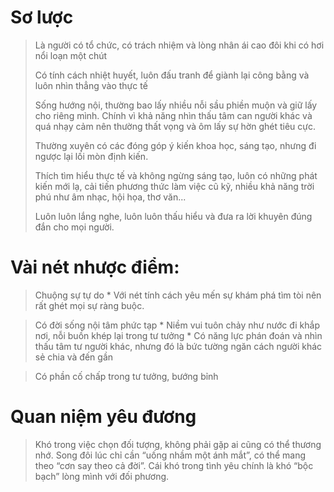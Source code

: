 # Sơ lược
> Là người có tổ chức, có trách nhiệm và lòng nhân ái cao đôi khi có hơi nổi loạn một chút 
> 
> Có tính cách nhiệt huyết, luôn đấu tranh để giành lại công bằng và luôn nhìn thẳng vào thực tế
> 
> Sống hướng nội, thường bao lấy nhiều nỗi sầu phiền muộn và giữ lấy cho riêng mình. Chính vì khả năng nhìn thấu tâm can người khác và quá nhạy cảm nên thường thất vọng và ôm lấy sự hờn ghét tiêu cực.
> 
> Thường xuyên có các đóng góp ý kiến khoa học, sáng tạo, nhưng đi ngược lại lối mòn định kiến. 
> 
> Thích tìm hiểu thực tế và không ngừng sáng tạo, luôn có những phát kiến mới lạ, cải tiến phương thức làm việc cũ kỹ, nhiều khả năng trời phú như âm nhạc, hội họa, thơ văn...
> 
> Luôn luôn lắng nghe, luôn luôn thấu hiểu và đưa ra lời khuyên đúng đắn cho mọi người. 

# Vài nét nhược điểm:
> Chuộng sự tự do
    * Với nét tính cách yêu mến sự khám phá tìm tòi nên rất ghét mọi sự ràng buộc.
    
> Có đời sống nội tâm phức tạp 
    * Niềm vui tuôn chảy như nước đi khắp nơi, nỗi buồn khép lại trong tư tưởng
    * Có năng lực phán đoán và nhìn thấu tâm tư người khác, nhưng đó là bức tường ngăn cách người khác sẻ chia và đến gần
    
> Có phần cố chấp trong tư tưởng, bướng bỉnh

# Quan niệm yêu đương

> Khó trong việc chọn đối tượng, không phải gặp ai cũng có thể thương nhớ. Song đôi lúc chỉ cần “uống nhầm một ánh mắt”, có thể mang theo “cơn say theo cả đời”. Cái khó trong tình yêu chính là khó “bộc bạch” lòng mình với đối phương.
> 
